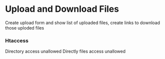 # Upload and Download Files

Create upload form and show list of uploaded files, 
create links to download those uploded files

### Htaccess

Directory access unallowed
Directly files access unallowed
